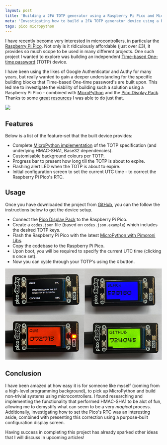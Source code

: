 ```yaml
---
layout: post
title: 'Building a 2FA TOTP generator using a Raspberry Pi Pico and MicroPython'
meta: 'Investigating how to build a 2FA TOTP generator device using a Raspberry Pi Pico and MicroPython'
tags: pico micropython
---
```


I have recently become very interested in microcontrollers, in particular the [Raspberry Pi Pico](https://www.raspberrypi.com/products/raspberry-pi-pico/).
Not only is it ridiculously affordable (just over £3), it provides so much scope to be used in many different projects.
One such project I wanted to explore was building an independent [Time-based One-time password](https://en.wikipedia.org/wiki/Time-based_one-time_password) (TOTP) device.

<!--more-->

I have been using the likes of Google Authenticator and Authy for many years, but really wanted to gain a deeper understanding for the specific building blocks that Time-based One-time password's are built upon.
This led me to investigate the viability of building such a solution using a Raspberry Pi Pico - combined with [MicroPython](https://micropython.org/) and the [Pico Display Pack](https://shop.pimoroni.com/products/pico-display-pack).
Thanks to some [great](https://datatracker.ietf.org/doc/html/rfc2104) [resources](https://datatracker.ietf.org/doc/html/rfc6238) I was able to do just that.

<a href="https://github.com/eddmann/pico-2fa-totp"><img src="/uploads/building-a-2fa-totp-generator-using-a-raspberry-pi-pico-and-micropython/demo.gif" /></a>

## Features

Below is a list of the feature-set that the built device provides:

- Complete [MicroPython implementation](https://github.com/eddmann/pico-2fa-totp/tree/main/totp) of the TOTP specification (and underlying HMAC-SHA1, Base32 dependencies).
- Customisable background colours per TOTP.
- Progress bar to present how long till the TOTP is about to expire.
- Flashing alert LED when the TOTP is about to expire.
- Initial configuration screen to set the current UTC time - to correct the Raspberry Pi Pico's RTC.

## Usage

Once you have downloaded the project from [GitHub](https://github.com/eddmann/pico-2fa-totp), you can the follow the instructions below to get the device setup.

- Connect the [Pico Display Pack](https://shop.pimoroni.com/products/pico-display-pack) to the Raspberry Pi Pico.
- Create a `codes.json` file (based on `codes.json.example`) which includes the desired TOTP keys.
- Flash the Raspberry Pi Pico with the latest [MicroPython with Pimoroni Libs](https://github.com/pimoroni/pimoroni-pico/releases/latest).
- Copy the codebase to the Raspberry Pi Pico.
- Upon boot, you will be required to specify the current UTC time (clicking `B` once set).
- Now you can cycle through your TOTP's using the `X` button.

<a href="https://github.com/eddmann/pico-2fa-totp"><img src="/uploads/building-a-2fa-totp-generator-using-a-raspberry-pi-pico-and-micropython/demo.jpg" /></a>

## Conclusion

I have been amazed at how easy it is for someone like myself (coming from a high-level programming background), to pick up MicroPython and build non-trivial systems using microcontrollers.
I found researching and implementing the functionality that performed HMAC-SHA1 to be alot of fun, allowing me to demystify what can seem to be a very _magical_ process.
Additionally, investigating how to set the Pico's RTC was an interesting aside, combined with presenting this correction using a purpose-built configuration display screen.

Having success in completing this project has already sparked other ideas that I will discuss in upcoming articles!
